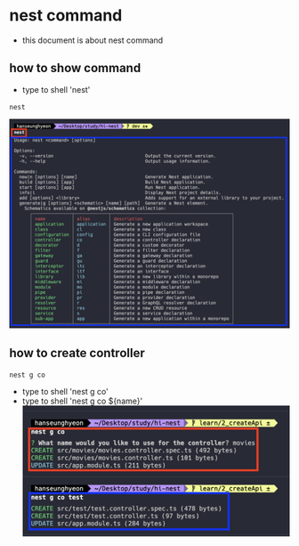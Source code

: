 # nest command

- this document is about nest command

## how to show command
- type to shell 'nest'
```shell
nest
```
![nest command](./img/nest_command.png)


## how to create controller
```shell
nest g co
```
- type to shell 'nest g co'
- type to shell 'nest g co ${name}'
![create controller](./img/nest_g_co.png)